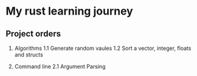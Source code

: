 # My rust learning journey


## Project orders

1. Algorithms
    1.1 Generate random vaules
    1.2 Sort a vector, integer, floats and structs

2. Command line
    2.1 Argument Parsing
